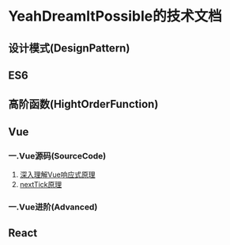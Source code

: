 # YeahDreamItPossible的技术文档

## 

## 设计模式(DesignPattern)

## ES6

## 高阶函数(HightOrderFunction)

## Vue

### 一.Vue源码(SourceCode)
1. [深入理解Vue响应式原理](https://github.com/YeahDreamItPossible/StepFurtureInJS/blob/main/Vue/SourceCode/Reactive/%E6%B7%B1%E5%85%A5%E7%90%86%E8%A7%A3Vue%E5%93%8D%E5%BA%94%E5%BC%8F%E5%8E%9F%E7%90%86.md)
2. [nextTick原理](https://github.com/YeahDreamItPossible/StepFurtureInJS/blob/main/Vue/SourceCode/NextTick/index.js)
### 一.Vue进阶(Advanced)

## React